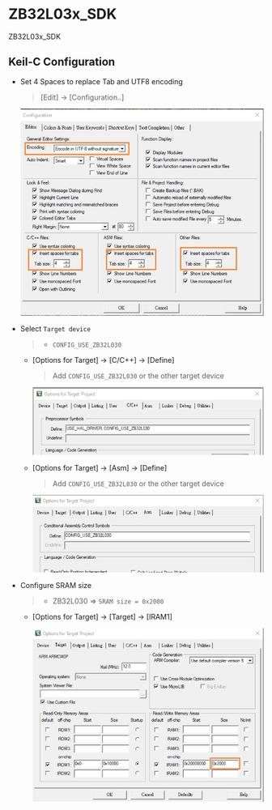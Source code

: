 # ZB32L03x_SDK

ZB32L03x_SDK

## Keil-C Configuration

+ Set 4 Spaces to replace Tab and UTF8 encoding
    > [Edit] -> [Configuration..]

    ![Keil-C_configuration](./Docs/image/keil_c_configuration.jpg)

+ Select `Target device`
    > + `CONFIG_USE_ZB32L030`


    - [Options for Target] -> [C/C++] -> [Define]
        > Add `CONFIG_USE_ZB32L030` or the other target device

        ![keil-c_CC++](./Docs/image/keil-c_CC++.jpg)

    - [Options for Target] -> [Asm] -> [Define]
        > Add `CONFIG_USE_ZB32L030` or the other target device

        ![keil-c_Asm](./Docs/image/keil-c_Asm.jpg)

+ Configure SRAM size
    > + ZB32L030  => `SRAM size = 0x2000`

    - [Options for Target] -> [Target] -> [IRAM1]

        ![keil-c_target](./Docs/image/keil_c_target.jpg)
